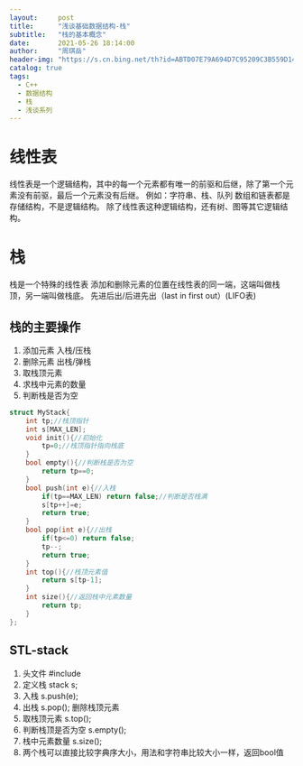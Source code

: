 ```yaml
---
layout:     post
title:      "浅谈基础数据结构-栈"
subtitle:   "栈的基本概念"
date:       2021-05-26 18:14:00
author:     "周琪岳"
header-img: "https://s.cn.bing.net/th?id=ABTD07E79A694D7C95209C3B559D144CCA232FB02E22ADAF42F1885C4608DE71126&w=608&h=200&c=2&rs=1&o=6&dpr=2&pid=SANGAM"
catalog: true
tags: 
  - C++
  - 数据结构
  - 栈
  - 浅谈系列
---
```

# 线性表
线性表是一个逻辑结构，其中的每一个元素都有唯一的前驱和后继，除了第一个元素没有前驱，最后一个元素没有后继。 例如：字符串、栈、队列
数组和链表都是存储结构，不是逻辑结构。
除了线性表这种逻辑结构，还有树、图等其它逻辑结构。

# 栈
栈是一个特殊的线性表
添加和删除元素的位置在线性表的同一端，这端叫做栈顶，另一端叫做栈底。 先进后出/后进先出（last in first out）(LIFO表)

## 栈的主要操作
1. 添加元素 入栈/压栈
2. 删除元素 出栈/弹栈
3. 取栈顶元素
4. 求栈中元素的数量
5. 判断栈是否为空
```c++
struct MyStack{
	int tp;//栈顶指针 
	int s[MAX_LEN];
	void init(){//初始化 
		tp=0;//栈顶指针指向栈底 
	}
	bool empty(){//判断栈是否为空 
		return tp==0;
	} 
	bool push(int e){//入栈 
		if(tp==MAX_LEN) return false;//判断是否栈满 
		s[tp++]=e;
		return true;
	} 
	bool pop(int e){//出栈
		if(tp<=0) return false; 
		tp--;
		return true;
	} 
	int top(){//栈顶元素值 
		return s[tp-1];
	}
	int size(){//返回栈中元素数量 
		return tp;
	} 
};
```

## STL-stack
1. 头文件 #include<stack>
2. 定义栈 stack<type> s;
3. 入栈 s.push(e);
4. 出栈 s.pop(); 删除栈顶元素
5. 取栈顶元素 s.top();
6. 判断栈顶是否为空 s.empty();
7. 栈中元素数量 s.size();
8. 两个栈可以直接比较字典序大小，用法和字符串比较大小一样，返回bool值
